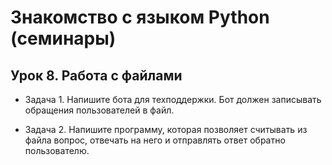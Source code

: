 # Знакомство с языком Python (семинары)  
## Урок 8. Работа с файлами  
* Задача 1. Напишите бота для техподдержки. Бот должен записывать обращения пользователей в файл.  

* Задача 2. Напишите программу, которая позволяет считывать из файла вопрос, отвечать на него и отправлять ответ обратно пользователю.  